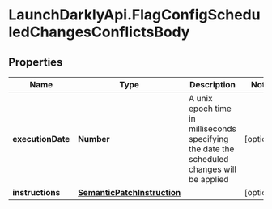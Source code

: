 # LaunchDarklyApi.FlagConfigScheduledChangesConflictsBody

## Properties
Name | Type | Description | Notes
------------ | ------------- | ------------- | -------------
**executionDate** | **Number** | A unix epoch time in milliseconds specifying the date the scheduled changes will be applied | [optional] 
**instructions** | [**SemanticPatchInstruction**](SemanticPatchInstruction.md) |  | [optional] 


